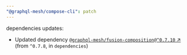 ```yaml
---
"@graphql-mesh/compose-cli": patch
---
```

dependencies updates:
  - Updated dependency [`@graphql-mesh/fusion-composition@^0.7.10` ↗︎](https://www.npmjs.com/package/@graphql-mesh/fusion-composition/v/0.7.10) (from `^0.7.8`, in `dependencies`)
